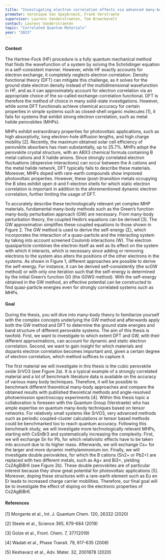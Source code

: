 ```yaml
---
title: "Investigating electron correlation effects via advanced many-body techniques to describe the photovoltaic properties of complex perovskites"
promoter: Veronique Van Speybroeck, Frank Verstraete
supervisor: Laurens Vanderstraeten, Tom Braeckevelt
contact: Laurens Vanderstraeten
topic: "Correlated Quantum Materials"
year: "2023"
---
```


#### Context

The Hartree-Fock (HF) procedure is a fully quantum mechanical method that finds the wavefunction of a system by solving the Schrödinger equation in a self-consistent manner. However, while HF exactly accounts for electron exchange, it completely neglects electron correlation. Density functional theory (DFT) can mitigate this challenge, as it solves for the ground state electron density instead of the multidimensional wavefunction in HF, and as it can approximately account for electron correlation via an appropriate choice of the so-called exchange-correlation functional. DFT is therefore the method of choice in many solid-state investigations. However, while some DFT functionals achieve chemical accuracy for certain properties in simple systems such as closed-shell organic molecules [1], it fails for systems that exhibit strong electron correlation, such as metal halide perovskites (MHPs).

MHPs exhibit extraordinary properties for photovoltaic applications, such as high absorptivity, long electron-hole diffusion lengths, and high charge mobility [2]. Recently, the maximum obtained solar cell efficiency of perovskite absorbers has risen substantially, up to 25.7%. MHPs adopt the perovskite crystal structure, with an ABX3 chemical formula containing B metal cations and X halide anions. Since strongly correlated electron fluctuations (dispersive interactions) can occur between the A cations and the metal halide network, DFT typically fails to describe these materials. Moreover, MHPs doped with rare-earth compounds show improved photovoltaic properties. However, these (post-)transition metals occupying the B sites exhibit open d-and f-electron shells for which static electron correlation is important in addition to the aforementioned dynamic electron correlation, further limiting the usage of DFT.

To accurately describe these technologically relevant yet complex MHP materials, fundamental many-body methods such as the Green’s function many-body perturbation approach (GW) are necessary. From many-body perturbation theory, the coupled Hedin’s equations can be derived [3]. The GW approximation simplifies these coupled equations to those shown in Figure 2. The GW method is used to derive the self-energy (Σ), which incorporates the interaction of a quasi-particle and the interacting system by taking into account screened Coulomb interactions (W). The electron quasiparticle combines the electron itself as well as its effect on the system with which it interacts, which is necessary since adding or removing electrons to the system also alters the positions of the other electrons in the systems. As shown in Figure 1, different approaches are possible to derive the self-energy. For instance, it can be derived self-consistently (the scGW method) or with only one iteration such that the self-energy is determined by the initial Green’s function G0 (the G0W0 method). With the self-energy obtained in the GW method, an effective potential can be constructed to find quasi-particle energies even for strongly correlated systems such as MHPs.

#### Goal

During the thesis, you will dive into many-body theory to familiarize yourself with the complex concepts underlying the GW method and afterwards apply both the GW method and DFT to determine the ground state energies and band structure of different perovskite systems. The aim of this thesis is twofold. First, we want to investigate to which extent DFT and GW, with their different approximations, can account for dynamic and static electron correlation. Second, we want to gain insight for which materials and dopants electron correlation becomes important and, given a certain degree of electron correlation, which method suffices to capture it.

The first material we will investigate in this thesis is the cubic perovskite oxide SrVO3 (see Figure 2a). It is a typical example of a strongly correlated material and a lot of benchmark literature data is available on the accuracy of various many body techniques. Therefore, it will be possible to benchmark different theoretical many-body approaches and compare the obtained results with published theoretical methods and angle-resolved photoemission spectroscopy experiments [4]. Within this thesis topic a collaboration is foreseen with the Quantum Group (Verstraete) who has ample expertise on quantum many-body techniques based on tensor networks. For relatively small systems like SrVO3, very advanced methods such as periodic coupled-cluster calculations or tensor based methods could be benchmarked too to reach quantum accuracy. Following this benchmark study, we will investigate more technologically relevant MHPs, starting with CsSnBr3 and systematically increasing the complexity. First, we will exchange Sn for Pb, for which relativistic effects have to be taken into account due to its higher mass. Afterwards, we will exchange Cs+ for the larger and more dynamic methylammonium ion. Finally, we will investigate double perovskites, for which the B cations (Sn2+ or Pb2+) are replaced with two different metals, such as Ag+ and Bi3+, yielding Cs2AgBiBr6 (see Figure 2b). These double perovskites are of particular interest because they show great potential for photovoltaic applications [5]. Moreover, doping these structures with a rare-earth element such as Eu en Er leads to increased charge carrier mobilities. Therefore, our final goal will be to investigate the effect of doping on the electronic properties of Cs2AgBiBr6.

#### References

[1] Morgante et al., Int. J. Quantum Chem. 120, 26332 (2020)

[2] Steele et al., Science 365, 679-684 (2019)

[3] Golze et al., Front. Chem. 7, 377(2019)

[4] Wadati et al., Phase Transit. 79, 617-635 (2006)

[5] Keshavarz et al., Adv. Mater. 32, 2001878 (2020)
